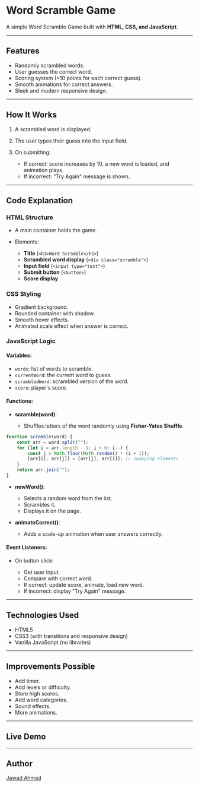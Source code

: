 # Word Scramble Game

A simple Word Scramble Game built with **HTML, CSS, and JavaScript**.

---

## Features

* Randomly scrambled words.
* User guesses the correct word.
* Scoring system (+10 points for each correct guess).
* Smooth animations for correct answers.
* Sleek and modern responsive design.

---

## How It Works

1. A scrambled word is displayed.
2. The user types their guess into the input field.
3. On submitting:

   * If correct: score increases by 10, a new word is loaded, and animation plays.
   * If incorrect: "Try Again" message is shown.

---

## Code Explanation

### HTML Structure

* A main container holds the game.
* Elements:

  * **Title** (`<h1>Word Scramble</h1>`)
  * **Scrambled word display** (`<div class="scramble">`)
  * **Input field** (`<input type="text">`)
  * **Submit button** (`<button>`)
  * **Score display**

### CSS Styling

* Gradient background.
* Rounded container with shadow.
* Smooth hover effects.
* Animated scale effect when answer is correct.

### JavaScript Logic

#### Variables:

* `words`: list of words to scramble.
* `currentWord`: the current word to guess.
* `scrambledWord`: scrambled version of the word.
* `score`: player's score.

#### Functions:

* **scramble(word)**:

  * Shuffles letters of the word randomly using **Fisher-Yates Shuffle**.

```javascript
function scramble(word) {
    const arr = word.split("");
    for (let i = arr.length - 1; i > 0; i--) {
        const j = Math.floor(Math.random() * (i + 1));
        [arr[i], arr[j]] = [arr[j], arr[i]]; // swapping elements
    }
    return arr.join("");
}
```

* **newWord()**:

  * Selects a random word from the list.
  * Scrambles it.
  * Displays it on the page.

* **animateCorrect()**:

  * Adds a scale-up animation when user answers correctly.

#### Event Listeners:

* On button click:

  * Get user input.
  * Compare with correct word.
  * If correct: update score, animate, load new word.
  * If incorrect: display "Try Again" message.

---

## Technologies Used

* HTML5
* CSS3 (with transitions and responsive design)
* Vanilla JavaScript (no libraries)

---

## Improvements Possible

* Add timer.
* Add levels or difficulty.
* Store high scores.
* Add word categories.
* Sound effects.
* More animations.

---

## Live Demo


---

## Author

[Jawad Ahmad](https://github.com/juwwad)

